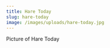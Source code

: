 ```yaml
---
title: Hare Today
slug: hare-today
image: /images/uploads/hare-today.jpg
---
```

Picture of Hare Today
